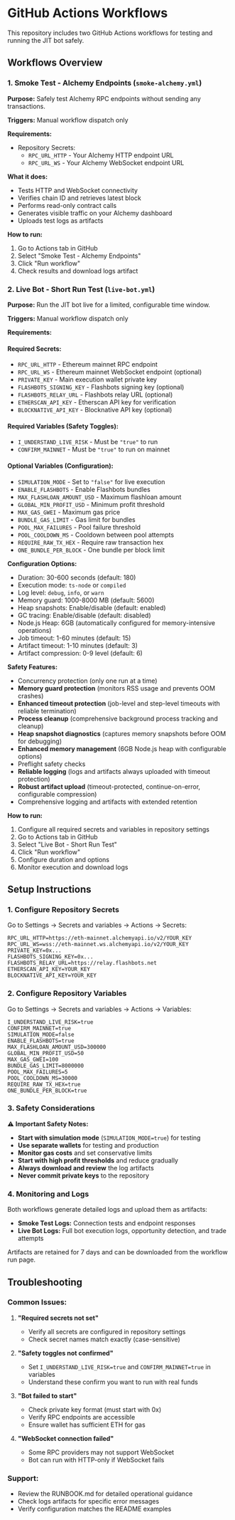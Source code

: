 # GitHub Actions Workflows

This repository includes two GitHub Actions workflows for testing and running the JIT bot safely.

## Workflows Overview

### 1. Smoke Test - Alchemy Endpoints (`smoke-alchemy.yml`)

**Purpose:** Safely test Alchemy RPC endpoints without sending any transactions.

**Triggers:** Manual workflow dispatch only

**Requirements:**
- Repository Secrets:
  - `RPC_URL_HTTP` - Your Alchemy HTTP endpoint URL
  - `RPC_URL_WS` - Your Alchemy WebSocket endpoint URL

**What it does:**
- Tests HTTP and WebSocket connectivity
- Verifies chain ID and retrieves latest block
- Performs read-only contract calls
- Generates visible traffic on your Alchemy dashboard
- Uploads test logs as artifacts

**How to run:**
1. Go to Actions tab in GitHub
2. Select "Smoke Test - Alchemy Endpoints"
3. Click "Run workflow"
4. Check results and download logs artifact

### 2. Live Bot - Short Run Test (`live-bot.yml`)

**Purpose:** Run the JIT bot live for a limited, configurable time window.

**Triggers:** Manual workflow dispatch only

**Requirements:**

#### Required Secrets:
- `RPC_URL_HTTP` - Ethereum mainnet RPC endpoint
- `RPC_URL_WS` - Ethereum mainnet WebSocket endpoint (optional)
- `PRIVATE_KEY` - Main execution wallet private key
- `FLASHBOTS_SIGNING_KEY` - Flashbots signing key (optional)
- `FLASHBOTS_RELAY_URL` - Flashbots relay URL (optional)
- `ETHERSCAN_API_KEY` - Etherscan API key for verification
- `BLOCKNATIVE_API_KEY` - Blocknative API key (optional)

#### Required Variables (Safety Toggles):
- `I_UNDERSTAND_LIVE_RISK` - Must be `"true"` to run
- `CONFIRM_MAINNET` - Must be `"true"` to run on mainnet

#### Optional Variables (Configuration):
- `SIMULATION_MODE` - Set to `"false"` for live execution
- `ENABLE_FLASHBOTS` - Enable Flashbots bundles
- `MAX_FLASHLOAN_AMOUNT_USD` - Maximum flashloan amount
- `GLOBAL_MIN_PROFIT_USD` - Minimum profit threshold
- `MAX_GAS_GWEI` - Maximum gas price
- `BUNDLE_GAS_LIMIT` - Gas limit for bundles
- `POOL_MAX_FAILURES` - Pool failure threshold
- `POOL_COOLDOWN_MS` - Cooldown between pool attempts
- `REQUIRE_RAW_TX_HEX` - Require raw transaction hex
- `ONE_BUNDLE_PER_BLOCK` - One bundle per block limit

**Configuration Options:**
- Duration: 30-600 seconds (default: 180)
- Execution mode: `ts-node` or `compiled`
- Log level: `debug`, `info`, or `warn`
- Memory guard: 1000-8000 MB (default: 5600)
- Heap snapshots: Enable/disable (default: enabled)
- GC tracing: Enable/disable (default: disabled)
- Node.js Heap: 6GB (automatically configured for memory-intensive operations)
- Job timeout: 1-60 minutes (default: 15)
- Artifact timeout: 1-10 minutes (default: 3)
- Artifact compression: 0-9 level (default: 6)

**Safety Features:**
- Concurrency protection (only one run at a time)
- **Memory guard protection** (monitors RSS usage and prevents OOM crashes)
- **Enhanced timeout protection** (job-level and step-level timeouts with reliable termination)
- **Process cleanup** (comprehensive background process tracking and cleanup)
- **Heap snapshot diagnostics** (captures memory snapshots before OOM for debugging)
- **Enhanced memory management** (6GB Node.js heap with configurable options)
- Preflight safety checks
- **Reliable logging** (logs and artifacts always uploaded with timeout protection)
- **Robust artifact upload** (timeout-protected, continue-on-error, configurable compression)
- Comprehensive logging and artifacts with extended retention

**How to run:**
1. Configure all required secrets and variables in repository settings
2. Go to Actions tab in GitHub
3. Select "Live Bot - Short Run Test"
4. Click "Run workflow"
5. Configure duration and options
6. Monitor execution and download logs

## Setup Instructions

### 1. Configure Repository Secrets

Go to Settings → Secrets and variables → Actions → Secrets:

```
RPC_URL_HTTP=https://eth-mainnet.alchemyapi.io/v2/YOUR_KEY
RPC_URL_WS=wss://eth-mainnet.ws.alchemyapi.io/v2/YOUR_KEY
PRIVATE_KEY=0x...
FLASHBOTS_SIGNING_KEY=0x...
FLASHBOTS_RELAY_URL=https://relay.flashbots.net
ETHERSCAN_API_KEY=YOUR_KEY
BLOCKNATIVE_API_KEY=YOUR_KEY
```

### 2. Configure Repository Variables

Go to Settings → Secrets and variables → Actions → Variables:

```
I_UNDERSTAND_LIVE_RISK=true
CONFIRM_MAINNET=true
SIMULATION_MODE=false
ENABLE_FLASHBOTS=true
MAX_FLASHLOAN_AMOUNT_USD=300000
GLOBAL_MIN_PROFIT_USD=50
MAX_GAS_GWEI=100
BUNDLE_GAS_LIMIT=8000000
POOL_MAX_FAILURES=5
POOL_COOLDOWN_MS=30000
REQUIRE_RAW_TX_HEX=true
ONE_BUNDLE_PER_BLOCK=true
```

### 3. Safety Considerations

⚠️ **Important Safety Notes:**

- **Start with simulation mode** (`SIMULATION_MODE=true`) for testing
- **Use separate wallets** for testing and production
- **Monitor gas costs** and set conservative limits
- **Start with high profit thresholds** and reduce gradually
- **Always download and review** the log artifacts
- **Never commit private keys** to the repository

### 4. Monitoring and Logs

Both workflows generate detailed logs and upload them as artifacts:

- **Smoke Test Logs:** Connection tests and endpoint responses
- **Live Bot Logs:** Full bot execution logs, opportunity detection, and trade attempts

Artifacts are retained for 7 days and can be downloaded from the workflow run page.

## Troubleshooting

### Common Issues:

1. **"Required secrets not set"**
   - Verify all secrets are configured in repository settings
   - Check secret names match exactly (case-sensitive)

2. **"Safety toggles not confirmed"**
   - Set `I_UNDERSTAND_LIVE_RISK=true` and `CONFIRM_MAINNET=true` in variables
   - Understand these confirm you want to run with real funds

3. **"Bot failed to start"**
   - Check private key format (must start with 0x)
   - Verify RPC endpoints are accessible
   - Ensure wallet has sufficient ETH for gas

4. **"WebSocket connection failed"**
   - Some RPC providers may not support WebSocket
   - Bot can run with HTTP-only if WebSocket fails

### Support:

- Review the RUNBOOK.md for detailed operational guidance
- Check logs artifacts for specific error messages
- Verify configuration matches the README examples